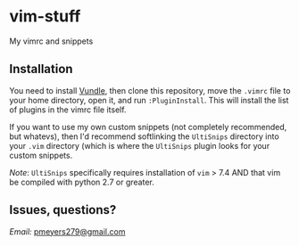 # vim-stuff
My vimrc and snippets

## Installation

You need to install [Vundle](https://github.com/VundleVim/Vundle.vim), then clone this repository, move the `.vimrc` file to your home directory, open it, and run `:PluginInstall`. This will install the list of plugins in the vimrc file itself.

If you want to use my own custom snippets (not completely recommended, but whatevs), then I'd recommend softlinking the `UltiSnips` directory into your `.vim` directory (which is where the `UltiSnips` plugin looks for your custom snippets. 

*Note*: `UltiSnips` specifically requires installation of `vim` > 7.4 AND that vim be compiled with python 2.7 or greater. 

## Issues, questions?
*Email:* pmeyers279@gmail.com
